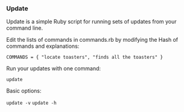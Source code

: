 ### Update

Update is a simple Ruby script for running sets of updates from your command line.

Edit the lists of commands in commands.rb by modifying the Hash of commands and explanations:

  `COMMANDS = { "locate toasters", "finds all the toasters" }`
  
Run your updates with one command:

  `update`
  
Basic options:

  `update -v`
  `update -h`